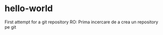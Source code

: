 # hello-world
First attempt for a git repository
RO: Prima incercare de a crea un repository pe git
